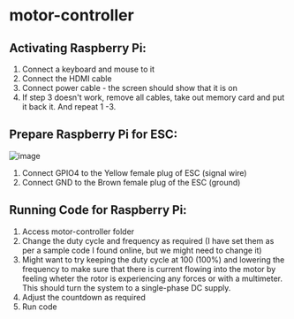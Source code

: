# motor-controller

## Activating Raspberry Pi:
1. Connect a keyboard and mouse to it
2. Connect the HDMI cable
3. Connect power cable - the screen should show that it is on
4. If step 3 doesn't work, remove all cables, take out memory card and put it back it. And repeat 1 -3.

## Prepare Raspberry Pi for ESC:
![image](https://user-images.githubusercontent.com/66765258/159859363-cb2fc7d4-db14-47d5-8dcf-b5d654f29725.png)
1. Connect GPIO4 to the Yellow female plug of ESC (signal wire)
2. Connect GND to the Brown female plug of the ESC (ground)

## Running Code for Raspberry Pi:
1. Access motor-controller folder
1. Change the duty cycle and frequency as required (I have set them as per a sample code I found online, but we might need to change it) 
2. Might want to try keeping the duty cycle at 100 (100%) and lowering the frequency to make sure that there is current flowing into the motor by feeling wheter the rotor is experiencing any forces or with a multimeter. This should turn the system to a single-phase DC supply.
3. Adjust the countdown as required
4. Run code
